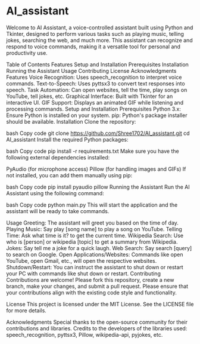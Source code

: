 # AI_assistant
Welcome to AI Assistant, a voice-controlled assistant built using Python and Tkinter, designed to perform various tasks such as playing music, telling jokes, searching the web, and much more. This assistant can recognize and respond to voice commands, making it a versatile tool for personal and productivity use.

Table of Contents
Features
Setup and Installation
Prerequisites
Installation
Running the Assistant
Usage
Contributing
License
Acknowledgments
Features
Voice Recognition: Uses speech_recognition to interpret voice commands.
Text-to-Speech: Uses pyttsx3 to convert text responses into speech.
Task Automation: Can open websites, tell the time, play songs on YouTube, tell jokes, etc.
Graphical Interface: Built with Tkinter for an interactive UI.
GIF Support: Displays an animated GIF while listening and processing commands.
Setup and Installation
Prerequisites
Python 3.x: Ensure Python is installed on your system.
pip: Python's package installer should be available.
Installation
Clone the repository:

bash
Copy code
git clone https://github.com/Shree1702/AI_assistant.git
cd AI_assistant
Install the required Python packages:

bash
Copy code
pip install -r requirements.txt
Make sure you have the following external dependencies installed:

PyAudio (for microphone access)
Pillow (for handling images and GIFs)
If not installed, you can add them manually using pip:

bash
Copy code
pip install pyaudio pillow
Running the Assistant
Run the AI Assistant using the following command:

bash
Copy code
python main.py
This will start the application and the assistant will be ready to take commands.

Usage
Greeting: The assistant will greet you based on the time of day.
Playing Music: Say play [song name] to play a song on YouTube.
Telling Time: Ask what time is it? to get the current time.
Wikipedia Search: Use who is [person] or wikipedia [topic] to get a summary from Wikipedia.
Jokes: Say tell me a joke for a quick laugh.
Web Search: Say search [query] to search on Google.
Open Applications/Websites: Commands like open YouTube, open Gmail, etc., will open the respective websites.
Shutdown/Restart: You can instruct the assistant to shut down or restart your PC with commands like shut down or restart.
Contributing
Contributions are welcome! Please fork this repository, create a new branch, make your changes, and submit a pull request. Please ensure that your contributions align with the existing code style and functionality.

License
This project is licensed under the MIT License. See the LICENSE file for more details.

Acknowledgments
Special thanks to the open-source community for their contributions and libraries.
Credits to the developers of the libraries used: speech_recognition, pyttsx3, Pillow, wikipedia-api, pyjokes, etc.
